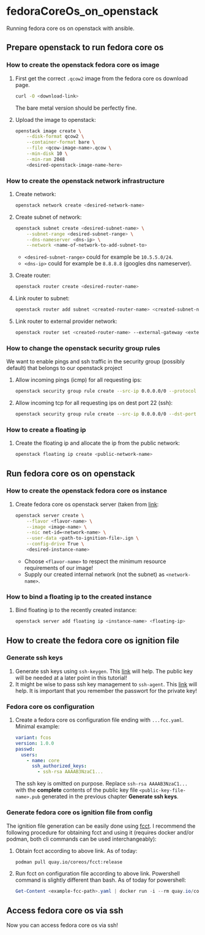 # fedoraCoreOs_on_openstack

Running fedora core os on openstack with ansible.

## Prepare openstack to run fedora core os

### How to create the openstack fedora core os image

1. First get the correct `.qcow2` image from the fedora core os download page.

    ```bash
    curl -O <download-link>
    ```

    The bare metal version should be perfectly fine.
2. Upload the image to openstack:

    ```bash
    openstack image create \
        --disk-format qcow2 \
        --container-format bare \
        --file <qcow-image-name>.qcow \
        --min-disk 10 \
        --min-ram 2048
        <desired-openstack-image-name-here>
    ```

### How to create the openstack network infrastructure

1. Create network:

    ```bash
    openstack network create <desired-network-name>
    ```

2. Create subnet of network:

    ```bash
    openstack subnet create <desired-subnet-name> \
        --subnet-range <desired-subnet-range> \
        --dns-nameserver <dns-ip> \
        --network <name-of-network-to-add-subnet-to>
    ```

    - `<desired-subnet-range>` could for example be `10.5.5.0/24`.
    - `<dns-ip>` could for example be `8.8.8.8` (googles dns nameserver).
3. Create router:

    ```bash
    openstack router create <desired-router-name>
    ```

4. Link router to subnet:

    ```bash
    openstack router add subnet <created-router-name> <created-subnet-name>
    ```

5. Link router to external provider network:

    ```bash
    openstack router set <created-router-name> --external-gateway <external-network-name>
    ```

### How to change the openstack security group rules

We want to enable pings and ssh traffic in the security group (possibly default) that belongs to our openstack project

1. Allow incoming pings (icmp) for all requesting ips:

    ```bash
    openstack security group rule create --src-ip 0.0.0.0/0 --protocol icmp --ingress <security-group-name>
    ```

2. Allow incoming tcp for all requesting ips on dest port 22 (ssh):

    ```bash
    openstack security group rule create --src-ip 0.0.0.0/0 --dst-port 22 --protocol tcp --ingress <security-group-name>
    ```

### How to create a floating ip

1. Create the floating ip and allocate the ip from the public network:

    ```bash
    openstack floating ip create <public-network-name>
    ```

## Run fedora core os on openstack

### How to create the openstack fedora core os instance

1. Create fedora core os openstack server (taken from [link](https://remote-lab.net/fedora-coreos-openstack):

    ```bash
    openstack server create \
        --flavor <flavor-name> \
        --image <image-name> \
        --nic net-id=<network-name> \
        --user-data <path-to-ignition-file>.ign \
        --config-drive True \
        <desired-instance-name>
    ```

    - Choose `<flavor-name>` to respect the minimum resource requirements of our image!
    - Supply our created internal network (not the subnet) as `<network-name>`.

### How to bind a floating ip to the created instance

1. Bind floating ip to the recently created instance:

    ```bash
    openstack server add floating ip <instance-name> <floating-ip>
    ```

## How to create the fedora core os ignition file

### Generate ssh keys

1. Generate ssh keys using `ssh-keygen`. This [link](https://www.ssh.com/ssh/keygen/) will help. The public key will be needed at a later point in this tutorial!
2. It might be wise to pass ssh key management to `ssh-agent`. This [link](https://www.ssh.com/ssh/agent) will help. It is important that you remember the passwort for the private key!

### Fedora core os configuration

1. Create a fedora core os configuration file ending with `...fcc.yaml`. Minimal example:

    ```yaml
    variant: fcos
    version: 1.0.0
    passwd:
      users:
        - name: core
          ssh_authorized_keys:
            - ssh-rsa AAAAB3NzaC1...
    ```

    The ssh key is omitted on purpose. Replace `ssh-rsa AAAAB3NzaC1...` with the **complete** contents of the public key file `<public-key-file-name>.pub` generated in the previous chapter **Generate ssh keys**.

### Generate fedora core os ignition file from config

The ignition file generation can be easily done using [fcct](https://docs.fedoraproject.org/en-US/fedora-coreos/using-fcct/). I recommend the following procedure for obtaining fcct and using it (requires docker and/or podman, both cli commands can be used interchangeably):

1. Obtain fcct according to above link. As of today:

    ```bash
    podman pull quay.io/coreos/fcct:release
    ```

2. Run fcct on configuration file according to above link. Powershell command is slightly different than bash. As of today for powershell:

    ```powershell
    Get-Content <example-fcc-path>.yaml | docker run -i --rm quay.io/coreos/fcct --pretty --strict > <transpiled-config-path>.ign
    ```

## Access fedora core os via ssh

Now you can access fedora core os via ssh!
